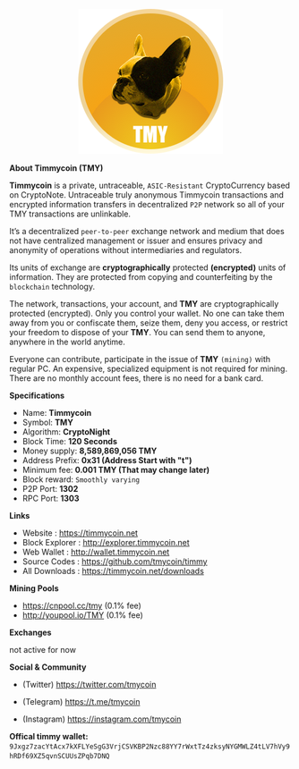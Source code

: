 <p align="center">
  <img src="https://github.com/tmycoin/timmy/blob/master/logo.png" />
</p>

**About Timmycoin (TMY)**

**Timmycoin** is a private, untraceable, `ASIC-Resistant` CryptoCurrency based on CryptoNote. Untraceable truly anonymous Timmycoin transactions and encrypted information transfers in decentralized `P2P` network so all of your TMY transactions are unlinkable. 

It’s a decentralized `peer-to-peer` exchange network and medium that does not have centralized management or issuer and ensures privacy and anonymity of operations without intermediaries and regulators. 

Its units of exchange are **cryptographically** protected **(encrypted)** units of information. They are protected from copying and counterfeiting by the `blockchain` technology. 

The network, transactions, your account, and **TMY** are cryptographically protected (encrypted). Only you control your wallet. No one can take them away from you or confiscate them, seize them, deny you access, or restrict your freedom to dispose of your **TMY**. You can send them to anyone, anywhere in the world anytime. 

Everyone can contribute, participate in the issue of **TMY** `(mining)` with regular PC. An expensive, specialized equipment is not required for mining. There are no monthly account fees, there is no need for a bank card. 

**Specifications**
* Name: **Timmycoin** 
* Symbol: **TMY** 
* Algorithm: **CryptoNight** 
* Block Time: **120 Seconds**  
* Money supply: **8,589,869,056 TMY**  
* Address Prefix: **0x31 (Address Start with "t")**  
* Minimum fee: **0.001 TMY (That may change later)** 
* Block reward: `Smoothly varying`  
* P2P Port: **1302**
* RPC Port: **1303**

**Links**
* Website : https://timmycoin.net
* Block Explorer : http://explorer.timmycoin.net
* Web Wallet : http://wallet.timmycoin.net
* Source Codes : https://github.com/tmycoin/timmy
* All Downloads : https://timmycoin.net/downloads

**Mining Pools**
* https://cnpool.cc/tmy (0.1% fee)
* http://youpool.io/TMY (0.1% fee)

**Exchanges**

not active for now

**Social & Community**

* (Twitter) https://twitter.com/tmycoin

* (Telegram) https://t.me/tmycoin

* (Instagram) https://instagram.com/tmycoin


**Offical timmy wallet:** `9Jxgz7zacYtAcx7kXFLYeSgG3VrjCSVKBP2Nzc88YY7rWxtTz4zksyNYGMWLZ4tLV7hVy9hRDf69XZ5qvnSCUUsZPqb7DNQ`
